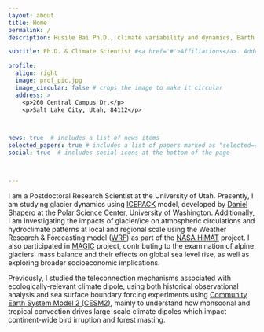 ```yaml
---
layout: about
title: Home
permalink: /
description: Husile Bai Ph.D., climate variability and dynamics, Earth system modeling, cryosphere-atmosphere interactions, glacier mass balance and dynamics #jekyll, academic-website, portfolio-website  # add your own keywords or leave empty

subtitle: Ph.D. & Climate Scientist #<a href='#'>Affiliations</a>. Address. Contacts. Moto. Etc. 

profile:
  align: right
  image: prof_pic.jpg
  image_circular: false # crops the image to make it circular
  address: >
    <p>260 Central Campus Dr.</p>
    <p>Salt Lake City, Utah, 84112</p>
   


news: true  # includes a list of news items
selected_papers: true # includes a list of papers marked as "selected={true}"
social: true  # includes social icons at the bottom of the page



---
```


I am a Postdoctoral Research Scientist at the University of Utah. Presently, I am studying glacier dynamics using [ICEPACK](https://icepack.github.io) model, developed by [Daniel Shapero](https://psc.apl.uw.edu/people/investigators/daniel-shapero/) at the [Polar Science Center](https://psc.apl.uw.edu), University of Washington. Additionally, I am investigating the impacts of glacier/ice on atmospheric circulations and hydroclimate patterns at local and regional scale using the Weather Research & Forecasting model ([WRF](https://www.mmm.ucar.edu/models/wrf)) as part of the [NASA HiMAT](https://himat.org) project. I also participated in [MAGIC](https://www.glaciersealevel.com) project, contributing to the examination of alpine glaciers' mass balance and their effects on global sea level rise, as well as exploring broader socioeconomic implications. 

Previously, I studied the teleconnection mechanisms associated with ecologically-relevant climate dipole, using both historical observational analysis and sea surface boundary forcing experiments using [Community Earth System Model 2 (CESM2)](https://www.cesm.ucar.edu), mainly to understand how monsoonal and tropical convection drives large-scale climate dipoles which impact continent-wide bird irruption and forest masting.


<!--- 
Write your biography here. Tell the world about yourself. Link to your favorite [subreddit](http://reddit.com). You can put a picture in, too. The code is already in, just name your picture `prof_pic.jpg` and put it in the `img/` folder.

Put your address / P.O. box / other info right below your picture. You can also disable any these elements by editing `profile` property of the YAML header of your `_pages/about.md`. Edit `_bibliography/papers.bib` and Jekyll will render your [publications page](/al-folio/publications/) automatically.

Link to your social media connections, too. This theme is set up to use [Font Awesome icons](http://fortawesome.github.io/Font-Awesome/) and [Academicons](https://jpswalsh.github.io/academicons/), like the ones below. Add your Facebook, Twitter, LinkedIn, Google Scholar, or just disable all of them. --->
